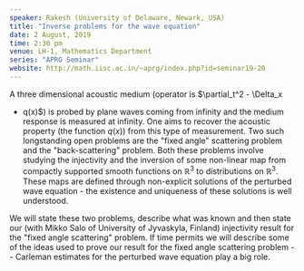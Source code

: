 ```yaml
---
speaker: Rakesh (University of Delaware, Newark, USA)
title: "Inverse problems for the wave equation"
date: 2 August, 2019
time: 2:30 pm
venue: LH-1, Mathematics Department
series: "APRG Seminar"
website: http://math.iisc.ac.in/~aprg/index.php?id=seminar19-20
---
```


A three dimensional acoustic medium (operator is $\partial_t^2 - \Delta_x
+ q(x)$) is probed by plane waves coming from infinity and the medium
response is measured at infinity. One aims to recover the acoustic
property (the function $q(x)$) from this type of measurement. Two such
longstanding open problems are the "fixed angle" scattering problem and
the "back-scattering" problem. Both these problems involve studying the
injectivity and the inversion of some non-linear map from compactly
supported smooth functions on $\mathbb{R}^3$ to distributions on
$\mathbb{R}^3$. These maps are defined through non-explicit solutions of
the perturbed wave equation - the existence and uniqueness of these
solutions is well understood.

We will state these two problems, describe what was known and then state
our (with Mikko Salo of University of Jyvaskyla, Finland) injectivity
result for the "fixed angle scattering" problem. If time permits we
will describe some of the ideas used to prove our result for the fixed
angle scattering problem -- Carleman estimates for the perturbed wave
equation play a big role.

